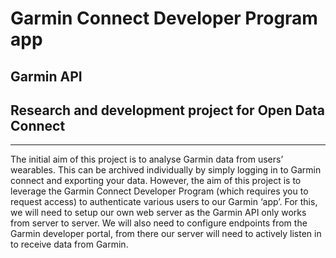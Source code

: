 <h1>Garmin Connect Developer Program app</h1>
<h2>Garmin API</h2>
<h2>Research and development project for Open Data Connect </h2>
<hr>
<p>The initial aim of this project is to analyse Garmin data from users’ wearables. This can be archived individually by simply logging in to Garmin connect and exporting your data. However, the aim of this project is to leverage the Garmin Connect Developer Program (which requires you to request access) to authenticate various users to our Garmin ‘app’. For this, we will need to setup our own web server as the Garmin API only works from server to server. We will also need to configure endpoints from the Garmin developer portal, from there our server will need to actively listen in to receive data from Garmin. </p>
